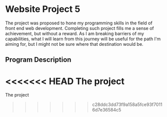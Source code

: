 # Website Project 5
The project was proposed to hone my programming skills in the field of front end web development.
Completing such project fills me a sense of achievement, but without a reward. As I am breaking
barriers of my capabilities, what I will learn from this journey will be useful for the path I'm
aiming for, but I might not be sure where that destination would be.

## Program Description
<<<<<<< HEAD
The project 
=======
The project 
>>>>>>> c28ddc3dd73f9a158a5fce93f70116d7e36584c5

